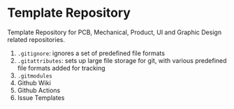 # Template Repository
Template Repository for PCB, Mechanical, Product, UI and Graphic Design related repositories.

1. `.gitignore`: ignores a set of predefined file formats
2. `.gitattributes`: sets up large file storage for git, with various predefined file formats added for tracking
3. `.gitmodules`
4. Github Wiki
5. Github Actions
6. Issue Templates
